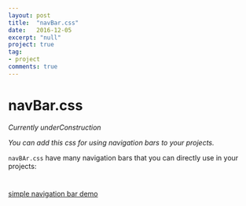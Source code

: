 ```yaml
---
layout: post
title:  "navBar.css"
date:   2016-12-05
excerpt: "null"
project: true
tag:
- project
comments: true
---
```

# navBar.css

*Currently underConstruction*

*You can add this css for using navigation bars to your projects.*

`navBAr.css` have many navigation bars that you can directly use in your projects:
#
[simple navigation bar demo](http://codepen.io/aniket965as/full/yVKyoB)


